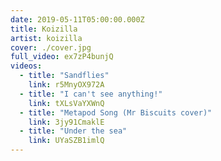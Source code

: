 ```yaml
---
date: 2019-05-11T05:00:00.000Z
title: Koizilla
artist: koizilla
cover: ./cover.jpg
full_video: ex7zP4bunjQ
videos:
  - title: "Sandflies"
    link: r5MnyOX972A
  - title: "I can't see anything!"
    link: tXLsVaYXWnQ
  - title: "Metapod Song (Mr Biscuits cover)"
    link: 3jy91CmaklE
  - title: "Under the sea"
    link: UYaSZB1imlQ
---
```

